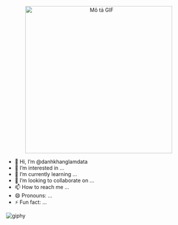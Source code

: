 <div align="center">
  <img src="https://github.com/danhkhanglamdata/danhkhanglamdata/assets/153256289/1ed134c3-61e3-440e-8346-536a6ec17510" alt="Mô tả GIF" height="400px">
</div>

- 👋 Hi, I’m @danhkhanglamdata
- 👀 I’m interested in ...
- 🌱 I’m currently learning ...
- 💞️ I’m looking to collaborate on ...
- 📫 How to reach me ...
- 😄 Pronouns: ...
- ⚡ Fun fact: ...


<!---
danhkhanglamdata/danhkhanglamdata is a ✨ special ✨ repository because its `README.md` (this file) appears on your GitHub profile.
You can click the Preview link to take a look at your changes.
--->
![giphy](https://github.com/danhkhanglamdata/danhkhanglamdata/assets/153256289/021f51b4-49b5-459b-b276-a557d6b714dd)


